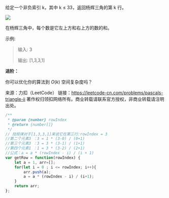 给定一个非负索引 k，其中 k ≤ 33，返回杨辉三角的第 k 行。

![](https://upload.wikimedia.org/wikipedia/commons/0/0d/PascalTriangleAnimated2.gif)

在杨辉三角中，每个数是它左上方和右上方的数的和。

示例:

> 输入: 3
>
> 输出: [1,3,3,1]

**进阶：**

你可以优化你的算法到 *O*(*k*) 空间复杂度吗？

来源：力扣（LeetCode）
链接：https://leetcode-cn.com/problems/pascals-triangle-ii
著作权归领扣网络所有。商业转载请联系官方授权，非商业转载请注明出处。

```javascript
/**
 * @param {number} rowIndex
 * @return {number[]}
 */
// 找规律对于[1,3,3,1]来说它在第三行:rowIndex = 3
//第二个元素3 ：3 = 1 * (3-0) / (0+1)
//第三个元素3 ：3 = 3 * (3-1) / (1+1)
//第四个元素1 ：1 = 3 * (3-2) / (2+1)
//公式：a = a * (rowIndex - i) / (i + 1)
var getRow = function(rowIndex) {
    let a = 1, arr=[];
    for(let i = 0 ; i <= rowIndex; i++){
        arr.push(a);
        a = a * (rowIndex - i) / (i+1);
    }
    return arr;
};
```

